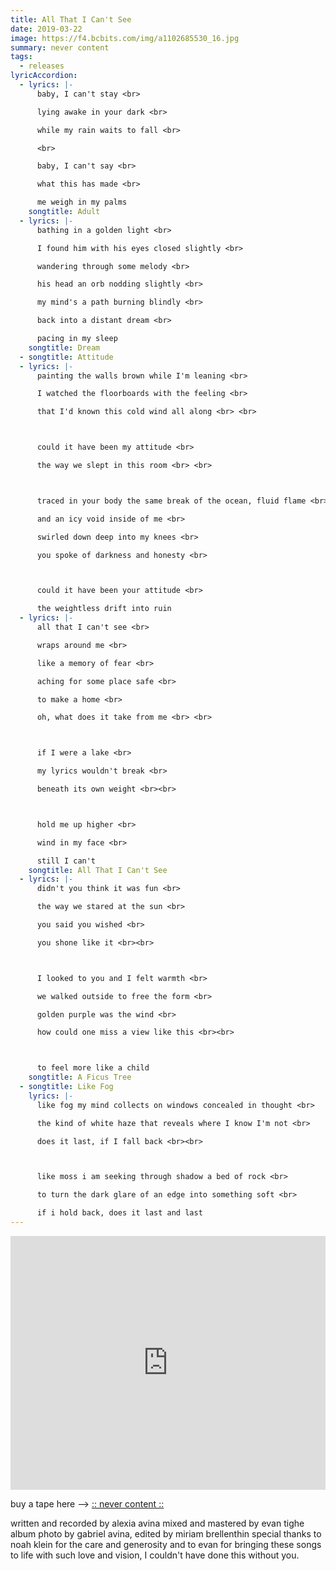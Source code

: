 ```yaml
---
title: All That I Can't See
date: 2019-03-22
image: https://f4.bcbits.com/img/a1102685530_16.jpg
summary: never content
tags:
  - releases
lyricAccordion:
  - lyrics: |-
      baby, I can't stay <br>

      lying awake in your dark <br>

      while my rain waits to fall <br>

      <br>

      baby, I can't say <br>

      what this has made <br>

      me weigh in my palms
    songtitle: Adult
  - lyrics: |-
      bathing in a golden light <br>

      I found him with his eyes closed slightly <br>

      wandering through some melody <br>

      his head an orb nodding slightly <br>

      my mind's a path burning blindly <br>

      back into a distant dream <br>

      pacing in my sleep
    songtitle: Dream
  - songtitle: Attitude
  - lyrics: |-
      painting the walls brown while I'm leaning <br>

      I watched the floorboards with the feeling <br>

      that I'd known this cold wind all along <br> <br>



      could it have been my attitude <br>

      the way we slept in this room <br> <br>



      traced in your body the same break of the ocean, fluid flame <br>

      and an icy void inside of me <br>

      swirled down deep into my knees <br>

      you spoke of darkness and honesty <br>



      could it have been your attitude <br>

      the weightless drift into ruin
  - lyrics: |-
      all that I can't see <br>

      wraps around me <br>

      like a memory of fear <br>

      aching for some place safe <br>

      to make a home <br>

      oh, what does it take from me <br> <br>



      if I were a lake <br>

      my lyrics wouldn't break <br>

      beneath its own weight <br><br>



      hold me up higher <br>

      wind in my face <br>

      still I can't
    songtitle: All That I Can't See
  - lyrics: |-
      didn't you think it was fun <br>

      the way we stared at the sun <br>

      you said you wished <br>

      you shone like it <br><br>



      I looked to you and I felt warmth <br>

      we walked outside to free the form <br>

      golden purple was the wind <br>

      how could one miss a view like this <br><br>



      to feel more like a child
    songtitle: A Ficus Tree
  - songtitle: Like Fog
    lyrics: |-
      like fog my mind collects on windows concealed in thought <br>

      the kind of white haze that reveals where I know I'm not <br>

      does it last, if I fall back <br><br>



      like moss i am seeking through shadow a bed of rock <br>

      to turn the dark glare of an edge into something soft <br>

      if i hold back, does it last and last
---
```



<iframe style="border: 0; width: 100%; height: 406px;" src="https://bandcamp.com/EmbeddedPlayer/album=1753002933/size=large/bgcol=ffffff/linkcol=B1B4C3/artwork=small/transparent=true/" seamless><a href="http://alexiaavina.bandcamp.com/album/all-that-i-cant-see">All That I Can&#39;t See by Alexia Avina</a></iframe>

buy a tape here --> [:: never content ::](becomecontent.bandcamp.com/album/all-that-i-cant-see)

written and recorded by alexia avina
mixed and mastered by evan tighe
album photo by gabriel avina, edited by miriam brellenthin
special thanks to noah klein for the care and generosity
and to evan for bringing these songs to life with such love and vision, I couldn't have done this without you.
